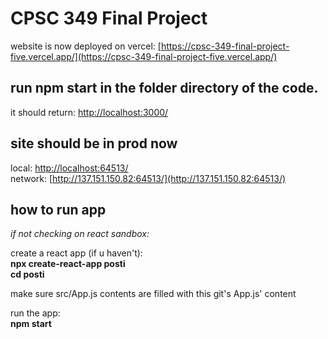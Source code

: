 # **CPSC 349 Final Project**
website is now deployed on vercel:
[https://cpsc-349-final-project-five.vercel.app/](https://cpsc-349-final-project-five.vercel.app/) <br>

## run **npm start** in the folder directory of the code. <br>
it should return: [http://localhost:3000/](http://localhost:3000/) <br>

## site should be in prod now
local: [http://localhost:64513/](http://localhost:64513/) <br>
network: [http://137.151.150.82:64513/](http://137.151.150.82:64513/) <br>


## **how to run app**
*if not checking on react sandbox:*

create a react app (if u haven't):<br>
**npx create-react-app posti**<br>
**cd posti**

make sure src/App.js contents are filled with this git's App.js' content

run the app:<br>
**npm start**
